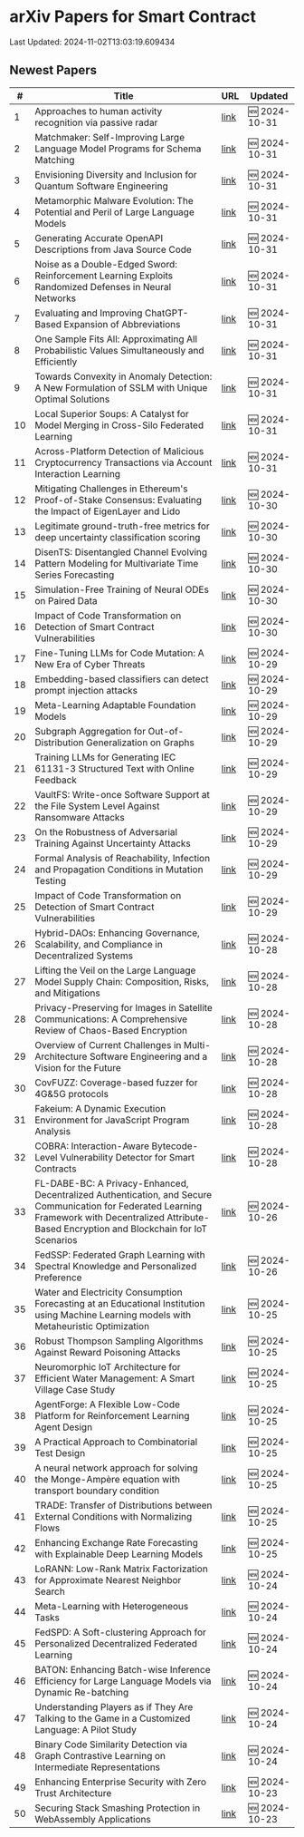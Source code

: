 # arXiv Papers for Smart Contract

Last Updated: 2024-11-02T13:03:19.609434

## Newest Papers

|\#|Title|URL|Updated|
|---|---|---|---|
|1|Approaches to human activity recognition via passive radar|[link](http://arxiv.org/abs/2410.24166v1)|🆕 2024-10-31|
|2|Matchmaker: Self-Improving Large Language Model Programs for Schema Matching|[link](http://arxiv.org/abs/2410.24105v1)|🆕 2024-10-31|
|3|Envisioning Diversity and Inclusion for Quantum Software Engineering|[link](http://arxiv.org/abs/2410.23972v1)|🆕 2024-10-31|
|4|Metamorphic Malware Evolution: The Potential and Peril of Large Language Models|[link](http://arxiv.org/abs/2410.23894v1)|🆕 2024-10-31|
|5|Generating Accurate OpenAPI Descriptions from Java Source Code|[link](http://arxiv.org/abs/2410.23873v1)|🆕 2024-10-31|
|6|Noise as a Double-Edged Sword: Reinforcement Learning Exploits Randomized Defenses in Neural Networks|[link](http://arxiv.org/abs/2410.23870v1)|🆕 2024-10-31|
|7|Evaluating and Improving ChatGPT-Based Expansion of Abbreviations|[link](http://arxiv.org/abs/2410.23866v1)|🆕 2024-10-31|
|8|One Sample Fits All: Approximating All Probabilistic Values Simultaneously and Efficiently|[link](http://arxiv.org/abs/2410.23808v1)|🆕 2024-10-31|
|9|Towards Convexity in Anomaly Detection: A New Formulation of SSLM with Unique Optimal Solutions|[link](http://arxiv.org/abs/2410.23774v1)|🆕 2024-10-31|
|10|Local Superior Soups: A Catalyst for Model Merging in Cross-Silo Federated Learning|[link](http://arxiv.org/abs/2410.23660v1)|🆕 2024-10-31|
|11|Across-Platform Detection of Malicious Cryptocurrency Transactions via Account Interaction Learning|[link](http://arxiv.org/abs/2410.23563v1)|🆕 2024-10-31|
|12|Mitigating Challenges in Ethereum's Proof-of-Stake Consensus: Evaluating the Impact of EigenLayer and Lido|[link](http://arxiv.org/abs/2410.23422v1)|🆕 2024-10-30|
|13|Legitimate ground-truth-free metrics for deep uncertainty classification scoring|[link](http://arxiv.org/abs/2410.23046v1)|🆕 2024-10-30|
|14|DisenTS: Disentangled Channel Evolving Pattern Modeling for Multivariate Time Series Forecasting|[link](http://arxiv.org/abs/2410.22981v1)|🆕 2024-10-30|
|15|Simulation-Free Training of Neural ODEs on Paired Data|[link](http://arxiv.org/abs/2410.22918v1)|🆕 2024-10-30|
|16|Impact of Code Transformation on Detection of Smart Contract Vulnerabilities|[link](http://arxiv.org/abs/2410.21685v2)|🆕 2024-10-30|
|17|Fine-Tuning LLMs for Code Mutation: A New Era of Cyber Threats|[link](http://arxiv.org/abs/2410.22293v1)|🆕 2024-10-29|
|18|Embedding-based classifiers can detect prompt injection attacks|[link](http://arxiv.org/abs/2410.22284v1)|🆕 2024-10-29|
|19|Meta-Learning Adaptable Foundation Models|[link](http://arxiv.org/abs/2410.22264v1)|🆕 2024-10-29|
|20|Subgraph Aggregation for Out-of-Distribution Generalization on Graphs|[link](http://arxiv.org/abs/2410.22228v1)|🆕 2024-10-29|
|21|Training LLMs for Generating IEC 61131-3 Structured Text with Online Feedback|[link](http://arxiv.org/abs/2410.22159v1)|🆕 2024-10-29|
|22|VaultFS: Write-once Software Support at the File System Level Against Ransomware Attacks|[link](http://arxiv.org/abs/2410.21979v1)|🆕 2024-10-29|
|23|On the Robustness of Adversarial Training Against Uncertainty Attacks|[link](http://arxiv.org/abs/2410.21952v1)|🆕 2024-10-29|
|24|Formal Analysis of Reachability, Infection and Propagation Conditions in Mutation Testing|[link](http://arxiv.org/abs/2410.21904v1)|🆕 2024-10-29|
|25|Impact of Code Transformation on Detection of Smart Contract Vulnerabilities|[link](http://arxiv.org/abs/2410.21685v1)|🆕 2024-10-29|
|26|Hybrid-DAOs: Enhancing Governance, Scalability, and Compliance in Decentralized Systems|[link](http://arxiv.org/abs/2410.21593v1)|🆕 2024-10-28|
|27|Lifting the Veil on the Large Language Model Supply Chain: Composition, Risks, and Mitigations|[link](http://arxiv.org/abs/2410.21218v1)|🆕 2024-10-28|
|28|Privacy-Preserving for Images in Satellite Communications: A Comprehensive Review of Chaos-Based Encryption|[link](http://arxiv.org/abs/2410.21177v1)|🆕 2024-10-28|
|29|Overview of Current Challenges in Multi-Architecture Software Engineering and a Vision for the Future|[link](http://arxiv.org/abs/2410.20984v1)|🆕 2024-10-28|
|30|CovFUZZ: Coverage-based fuzzer for 4G&5G protocols|[link](http://arxiv.org/abs/2410.20958v1)|🆕 2024-10-28|
|31|Fakeium: A Dynamic Execution Environment for JavaScript Program Analysis|[link](http://arxiv.org/abs/2410.20862v1)|🆕 2024-10-28|
|32|COBRA: Interaction-Aware Bytecode-Level Vulnerability Detector for Smart Contracts|[link](http://arxiv.org/abs/2410.20712v1)|🆕 2024-10-28|
|33|FL-DABE-BC: A Privacy-Enhanced, Decentralized Authentication, and Secure Communication for Federated Learning Framework with Decentralized Attribute-Based Encryption and Blockchain for IoT Scenarios|[link](http://arxiv.org/abs/2410.20259v1)|🆕 2024-10-26|
|34|FedSSP: Federated Graph Learning with Spectral Knowledge and Personalized Preference|[link](http://arxiv.org/abs/2410.20105v1)|🆕 2024-10-26|
|35|Water and Electricity Consumption Forecasting at an Educational Institution using Machine Learning models with Metaheuristic Optimization|[link](http://arxiv.org/abs/2410.19709v1)|🆕 2024-10-25|
|36|Robust Thompson Sampling Algorithms Against Reward Poisoning Attacks|[link](http://arxiv.org/abs/2410.19705v1)|🆕 2024-10-25|
|37|Neuromorphic IoT Architecture for Efficient Water Management: A Smart Village Case Study|[link](http://arxiv.org/abs/2410.19562v1)|🆕 2024-10-25|
|38|AgentForge: A Flexible Low-Code Platform for Reinforcement Learning Agent Design|[link](http://arxiv.org/abs/2410.19528v1)|🆕 2024-10-25|
|39|A Practical Approach to Combinatorial Test Design|[link](http://arxiv.org/abs/2410.19522v1)|🆕 2024-10-25|
|40|A neural network approach for solving the Monge-Ampère equation with transport boundary condition|[link](http://arxiv.org/abs/2410.19496v1)|🆕 2024-10-25|
|41|TRADE: Transfer of Distributions between External Conditions with Normalizing Flows|[link](http://arxiv.org/abs/2410.19492v1)|🆕 2024-10-25|
|42|Enhancing Exchange Rate Forecasting with Explainable Deep Learning Models|[link](http://arxiv.org/abs/2410.19241v1)|🆕 2024-10-25|
|43|LoRANN: Low-Rank Matrix Factorization for Approximate Nearest Neighbor Search|[link](http://arxiv.org/abs/2410.18926v1)|🆕 2024-10-24|
|44|Meta-Learning with Heterogeneous Tasks|[link](http://arxiv.org/abs/2410.18894v1)|🆕 2024-10-24|
|45|FedSPD: A Soft-clustering Approach for Personalized Decentralized Federated Learning|[link](http://arxiv.org/abs/2410.18862v1)|🆕 2024-10-24|
|46|BATON: Enhancing Batch-wise Inference Efficiency for Large Language Models via Dynamic Re-batching|[link](http://arxiv.org/abs/2410.18701v1)|🆕 2024-10-24|
|47|Understanding Players as if They Are Talking to the Game in a Customized Language: A Pilot Study|[link](http://arxiv.org/abs/2410.18605v1)|🆕 2024-10-24|
|48|Binary Code Similarity Detection via Graph Contrastive Learning on Intermediate Representations|[link](http://arxiv.org/abs/2410.18561v1)|🆕 2024-10-24|
|49|Enhancing Enterprise Security with Zero Trust Architecture|[link](http://arxiv.org/abs/2410.18291v1)|🆕 2024-10-23|
|50|Securing Stack Smashing Protection in WebAssembly Applications|[link](http://arxiv.org/abs/2410.17925v1)|🆕 2024-10-23|
